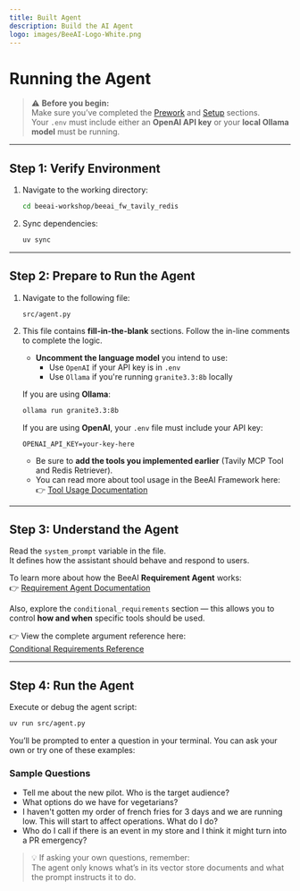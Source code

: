 ```yaml
---
title: Built Agent
description: Build the AI Agent
logo: images/BeeAI-Logo-White.png
---
```

# Running the Agent

> ⚠️ **Before you begin:**  
> Make sure you’ve completed the [Prework](../pre-work/README.md) and [Setup](../setup/README.md) sections.  
> Your `.env` must include either an **OpenAI API key** or your **local Ollama model** must be running.

---

## Step 1: Verify Environment

1. Navigate to the working directory:

    ```bash
    cd beeai-workshop/beeai_fw_tavily_redis
    ```

2. Sync dependencies:

    ```bash
    uv sync
    ```

---

## Step 2: Prepare to Run the Agent

1. Navigate to the following file:

    ```text
    src/agent.py
    ```

2. This file contains **fill-in-the-blank** sections. Follow the in-line comments to complete the logic.

    - **Uncomment the language model** you intend to use:
        - Use `OpenAI` if your API key is in `.env`
        - Use `Ollama` if you're running `granite3.3:8b` locally

    If you are using **Ollama**:

    ```bash
    ollama run granite3.3:8b
    ```

    If you are using **OpenAI**, your `.env` file must include your API key:

    ```env
    OPENAI_API_KEY=your-key-here
    ```

    - Be sure to **add the tools you implemented earlier** (Tavily MCP Tool and Redis Retriever).
    - You can read more about tool usage in the BeeAI Framework here:  
        👉 [Tool Usage Documentation](https://framework.beeai.dev/modules/tools)

---

## Step 3: Understand the Agent

Read the `system_prompt` variable in the file.  
It defines how the assistant should behave and respond to users.

To learn more about how the BeeAI **Requirement Agent** works:  
👉 [Requirement Agent Documentation](https://framework.beeai.dev/experimental/requirement-agent)

Also, explore the `conditional_requirements` section — this allows you to control **how and when** specific tools should be used.

👉 View the complete argument reference here:  
[Conditional Requirements Reference](https://framework.beeai.dev/experimental/requirement-agent#complete-parameter-reference)

---

## Step 4: Run the Agent

Execute or debug the agent script:

```bash
uv run src/agent.py
```

You’ll be prompted to enter a question in your terminal. You can ask your own or try one of these examples:

### Sample Questions

- Tell me about the new pilot. Who is the target audience?
- What options do we have for vegetarians?
- I haven't gotten my order of french fries for 3 days and we are running low. This will start to affect operations. What do I do?
- Who do I call if there is an event in my store and I think it might turn into a PR emergency?

> 💡 If asking your own questions, remember:  
> The agent only knows what’s in its vector store documents and what the prompt instructs it to do.
